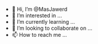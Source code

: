 - 👋 Hi, I’m @MasJawerd
- 👀 I’m interested in ...
- 🌱 I’m currently learning ...
- 💞️ I’m looking to collaborate on ...
- 📫 How to reach me ...

<!---
MasJawerd/MasJawerd is a ✨ special ✨ repository because its `README.md` (this file) appears on your GitHub profile.
You can click the Preview link to take a look at your changes.
--->
